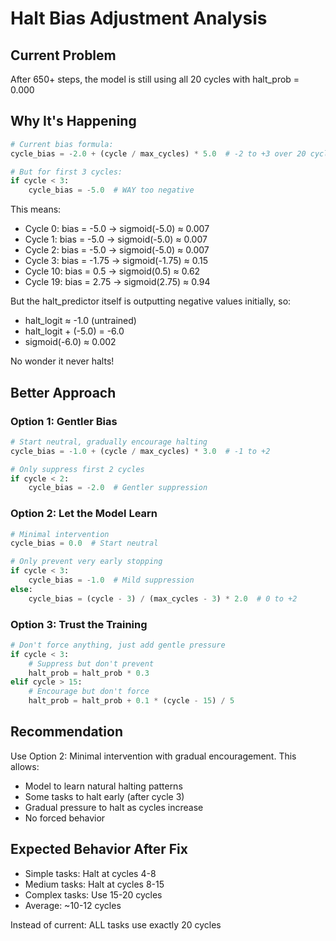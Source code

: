 # Halt Bias Adjustment Analysis

## Current Problem
After 650+ steps, the model is still using all 20 cycles with halt_prob = 0.000

## Why It's Happening
```python
# Current bias formula:
cycle_bias = -2.0 + (cycle / max_cycles) * 5.0  # -2 to +3 over 20 cycles

# But for first 3 cycles:
if cycle < 3:
    cycle_bias = -5.0  # WAY too negative
```

This means:
- Cycle 0: bias = -5.0 → sigmoid(-5.0) ≈ 0.007
- Cycle 1: bias = -5.0 → sigmoid(-5.0) ≈ 0.007
- Cycle 2: bias = -5.0 → sigmoid(-5.0) ≈ 0.007
- Cycle 3: bias = -1.75 → sigmoid(-1.75) ≈ 0.15
- Cycle 10: bias = 0.5 → sigmoid(0.5) ≈ 0.62
- Cycle 19: bias = 2.75 → sigmoid(2.75) ≈ 0.94

But the halt_predictor itself is outputting negative values initially, so:
- halt_logit ≈ -1.0 (untrained)
- halt_logit + (-5.0) = -6.0
- sigmoid(-6.0) ≈ 0.002

No wonder it never halts!

## Better Approach

### Option 1: Gentler Bias
```python
# Start neutral, gradually encourage halting
cycle_bias = -1.0 + (cycle / max_cycles) * 3.0  # -1 to +2

# Only suppress first 2 cycles
if cycle < 2:
    cycle_bias = -2.0  # Gentler suppression
```

### Option 2: Let the Model Learn
```python
# Minimal intervention
cycle_bias = 0.0  # Start neutral

# Only prevent very early stopping
if cycle < 3:
    cycle_bias = -1.0  # Mild suppression
else:
    cycle_bias = (cycle - 3) / (max_cycles - 3) * 2.0  # 0 to +2
```

### Option 3: Trust the Training
```python
# Don't force anything, just add gentle pressure
if cycle < 3:
    # Suppress but don't prevent
    halt_prob = halt_prob * 0.3  
elif cycle > 15:
    # Encourage but don't force
    halt_prob = halt_prob + 0.1 * (cycle - 15) / 5
```

## Recommendation

Use Option 2: Minimal intervention with gradual encouragement. This allows:
- Model to learn natural halting patterns
- Some tasks to halt early (after cycle 3)
- Gradual pressure to halt as cycles increase
- No forced behavior

## Expected Behavior After Fix

- Simple tasks: Halt at cycles 4-8
- Medium tasks: Halt at cycles 8-15  
- Complex tasks: Use 15-20 cycles
- Average: ~10-12 cycles

Instead of current: ALL tasks use exactly 20 cycles